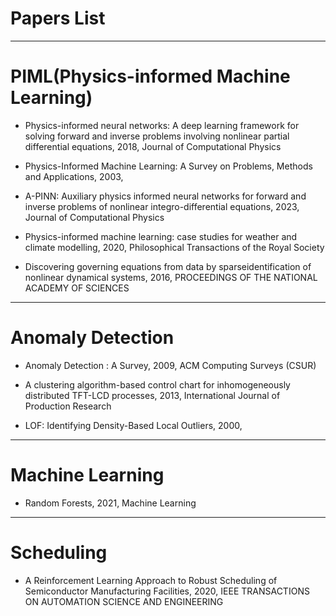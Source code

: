# Papers List


----
# PIML(Physics-informed Machine Learning)

 * Physics-informed neural networks: A deep learning framework for solving forward and inverse problems involving nonlinear partial differential equations, 2018, Journal of Computational Physics

 * Physics-Informed Machine Learning: A Survey on Problems, Methods and Applications, 2003, 

 * A-PINN: Auxiliary physics informed neural networks for forward and inverse problems of nonlinear integro-differential equations, 2023, Journal of Computational Physics

 * Physics-informed machine learning: case studies for weather and climate modelling, 2020, Philosophical Transactions of the Royal Society

 * Discovering governing equations from data by sparseidentification of nonlinear dynamical systems, 2016, PROCEEDINGS OF THE NATIONAL ACADEMY OF SCIENCES


----
# Anomaly Detection

 * Anomaly Detection : A Survey, 2009, ACM Computing Surveys (CSUR)

 * A clustering algorithm-based control chart for inhomogeneously distributed TFT-LCD processes, 2013, International Journal of Production Research

 * LOF: Identifying Density-Based Local Outliers, 2000,  

----
# Machine Learning

 * Random Forests, 2021, Machine Learning

----
# Scheduling

 * A Reinforcement Learning Approach to Robust Scheduling of Semiconductor Manufacturing Facilities, 2020, IEEE TRANSACTIONS ON AUTOMATION SCIENCE AND ENGINEERING
